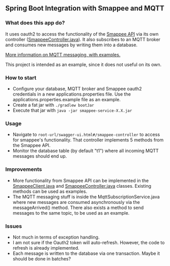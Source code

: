 ## Spring Boot Integration with Smappee and MQTT

### What does this app do?
It uses oauth2 to access the functionality of the [Smappee API](https://smappee.atlassian.net/wiki/spaces/DEVAPI/overview) via its own controller ([SmappeeController.java](https://github.com/Theoklitos/smappee-service/blob/master/src/main/java/de/diedev/smappee/controller/SmappeeController.java)). It also subscribes to an MQTT broker and consumes new messages by writing them into a database.

[More information on MQTT messaging, with examples.](https://www.hivemq.com/blog/how-to-get-started-with-mqtt)

This project is intended as an example, since it does not useful on its own.

### How to start
* Configure your database, MQTT broker and Smappee oauth2 credentials in a new  applications.properties file. Use the applications.properties.example file as an example.
* Create a fat jar with `./gradlew bootJar`
* Execute that jar with `java -jar smappee-service-X.X.jar`

### Usage
* Navigate to `root-url/swagger-ui.html#/smappee-controller` to access for smappee's functionality. That controller implements 5 methods from the Smappee API.
* Monitor the database table (by default "t1") where all incoming MQTT messages should end up.

### Improvements
* More functionality from Smappee API can be implemented in the [SmappeeClient.java](https://github.com/Theoklitos/smappee-service/blob/master/src/main/java/de/diedev/smappee/client/SmappeeClient.java) and [SmappeeController.java](https://github.com/Theoklitos/smappee-service/blob/master/src/main/java/de/diedev/smappee/controller/SmappeeController.java) classes. Existing methods can be used as examples.
* The MQTT messaging stuff is inside the MqttSubscriptionService.java where new messages are consumed asynchronously via the messageArrived() method. There also exists a method to send messages to the same topic, to be used as an example.

### Issues
* Not much in terms of exception handling.
* I am not sure if the Oauth2 token will auto-refresh. However, the code to refresh is already implemented.
* Each message is written to the database via one transaction. Maybe it should be done in batches?
